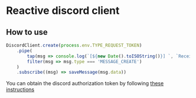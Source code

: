 # Reactive discord client

## How to use

```ts
DiscordClient.create(process.env.TYPE_REQUEST_TOKEN)
    .pipe(
        tap(msg => console.log(`[${new Date().toISOString()}] `, `Received message of type [${msg.type}]`)),
        filter(msg => msg.type === 'MESSAGE_CREATE')
    )
    .subscribe((msg) => saveMessage(msg.data))
```
You can obtain the discord authorization token by following [these instructions](https://www.youtube.com/watch?v=b9agj9jyNnI&ab_channel=Exordium)

